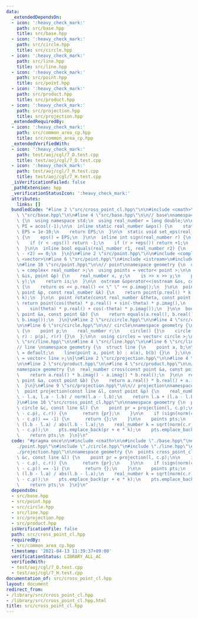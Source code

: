 ```yaml
---
data:
  _extendedDependsOn:
  - icon: ':heavy_check_mark:'
    path: src/base.hpp
    title: src/base.hpp
  - icon: ':heavy_check_mark:'
    path: src/circle.hpp
    title: src/circle.hpp
  - icon: ':heavy_check_mark:'
    path: src/line.hpp
    title: src/line.hpp
  - icon: ':heavy_check_mark:'
    path: src/point.hpp
    title: src/point.hpp
  - icon: ':heavy_check_mark:'
    path: src/product.hpp
    title: src/product.hpp
  - icon: ':heavy_check_mark:'
    path: src/projection.hpp
    title: src/projection.hpp
  _extendedRequiredBy:
  - icon: ':heavy_check_mark:'
    path: src/common_area_cp.hpp
    title: src/common_area_cp.hpp
  _extendedVerifiedWith:
  - icon: ':heavy_check_mark:'
    path: test/aoj/cgl/7_D.test.cpp
    title: test/aoj/cgl/7_D.test.cpp
  - icon: ':heavy_check_mark:'
    path: test/aoj/cgl/7_H.test.cpp
    title: test/aoj/cgl/7_H.test.cpp
  _isVerificationFailed: false
  _pathExtension: hpp
  _verificationStatusIcon: ':heavy_check_mark:'
  attributes:
    links: []
  bundledCode: "#line 2 \"src/cross_point_cl.hpp\"\n\n#include <cmath>\n\n#line 2\
    \ \"src/base.hpp\"\n\n#line 4 \"src/base.hpp\"\n\n// base\nnamespace geometry\
    \ {\n  using namespace std;\n  using real_number = long double;\n\n  const real_number\
    \ PI = acosl(-1);\n\n  inline static real_number &eps() {\n    static real_number\
    \ EPS = 1e-10;\n    return EPS;\n  }\n\n  static void set_eps(real_number EPS)\
    \ {\n    eps() = EPS;\n  }\n\n  inline int sign(real_number r) {\n    set_eps(1e-10);\n\
    \    if (r < -eps()) return -1;\n    if (r > +eps()) return +1;\n    return 0;\n\
    \  }\n\n  inline bool equals(real_number r1, real_number r2) {\n    return sign(r1\
    \ - r2) == 0;\n  }\n}\n#line 2 \"src/point.hpp\"\n\n#include <complex>\n#include\
    \ <vector>\n#line 6 \"src/point.hpp\"\n#include <istream>\n#include <ostream>\n\
    \n#line 10 \"src/point.hpp\"\n\n// point\nnamespace geometry {\n  using point\
    \ = complex< real_number >;\n  using points = vector< point >;\n\n  istream &operator>>(istream\
    \ &is, point &p) {\n    real_number x, y;\n    is >> x >> y;\n    p = point(x,\
    \ y);\n    return is;\n  }\n\n  ostream &operator<<(ostream &os, const point &p)\
    \ {\n    return os << p.real() << \" \" << p.imag();\n  }\n\n  point operator*(const\
    \ point &p, const real_number &k) {\n    return point(p.real() * k, p.imag() *\
    \ k);\n  }\n\n  point rotate(const real_number &theta, const point &p) {\n   \
    \ return point(cos(theta) * p.real() + sin(-theta) * p.imag(),\n             \
    \    sin(theta) * p.real() + cos(-theta) * p.imag());\n  }\n\n  bool equals(const\
    \ point &a, const point &b) {\n    return equals(a.real(), b.real()) and equals(a.imag(),\
    \ b.imag());\n  }\n}\n#line 2 \"src/circle.hpp\"\n\n#line 4 \"src/circle.hpp\"\
    \n\n#line 6 \"src/circle.hpp\"\n\n// circle\nnamespace geometry {\n  struct circle\
    \ {\n    point p;\n    real_number r;\n    circle() {}\n    circle(point p, real_number\
    \ r) : p(p), r(r) {}\n  };\n\n  using circles = vector< circle >;\n}\n#line 2\
    \ \"src/line.hpp\"\n\n#line 4 \"src/line.hpp\"\n\n#line 6 \"src/line.hpp\"\n\n\
    // line \nnamespace geometry {\n  struct line {\n    point a, b;\n\n    line()\
    \ = default;\n    line(point a, point b) : a(a), b(b) {}\n  };\n\n  using lines\
    \ = vector< line >;\n}\n#line 2 \"src/projection.hpp\"\n\n#line 4 \"src/projection.hpp\"\
    \n\n#line 2 \"src/product.hpp\"\n\n#line 4 \"src/product.hpp\"\n\n// product\n\
    namespace geometry {\n  real_number cross(const point &a, const point &b) {\n\
    \    return a.real() * b.imag() - a.imag() * b.real();\n  }\n\n  real_number dot(const\
    \ point &a, const point &b) {\n    return a.real() * b.real() + a.imag() * b.imag();\n\
    \  }\n}\n#line 9 \"src/projection.hpp\"\n\n// projection\nnamespace geometry {\n\
    \  point projection(const line &l, const point &p) {\n    real_number t = dot(p\
    \ - l.a, l.a - l.b) / norm(l.a - l.b);\n    return l.a + (l.a - l.b) * t;\n  }\n\
    }\n#line 10 \"src/cross_point_cl.hpp\"\n\nnamespace geometry {\n  points cross_point_cl(const\
    \ circle &c, const line &l) {\n    point pr = projection(l, c.p);\n\n    if (equals(abs(pr\
    \ - c.p), c.r)) {\n      return {pr};\n    }\n\n    if (sign(norm(c.r) - norm(pr\
    \ - c.p)) == -1) {\n      return {};\n    }\n\n    points pts;\n    point e =\
    \ (l.b - l.a) / abs(l.b - l.a);\n    real_number k = sqrt(norm(c.r) - norm(pr\
    \ - c.p));\n    pts.emplace_back(pr + e * k);\n    pts.emplace_back(pr - e * k);\n\
    \    return pts;\n  }\n}\n"
  code: "#pragma once\n\n#include <cmath>\n\n#include \"./base.hpp\"\n#include \"\
    ./point.hpp\"\n#include \"./circle.hpp\"\n#include \"./line.hpp\"\n#include \"\
    ./projection.hpp\"\n\nnamespace geometry {\n  points cross_point_cl(const circle\
    \ &c, const line &l) {\n    point pr = projection(l, c.p);\n\n    if (equals(abs(pr\
    \ - c.p), c.r)) {\n      return {pr};\n    }\n\n    if (sign(norm(c.r) - norm(pr\
    \ - c.p)) == -1) {\n      return {};\n    }\n\n    points pts;\n    point e =\
    \ (l.b - l.a) / abs(l.b - l.a);\n    real_number k = sqrt(norm(c.r) - norm(pr\
    \ - c.p));\n    pts.emplace_back(pr + e * k);\n    pts.emplace_back(pr - e * k);\n\
    \    return pts;\n  }\n}\n"
  dependsOn:
  - src/base.hpp
  - src/point.hpp
  - src/circle.hpp
  - src/line.hpp
  - src/projection.hpp
  - src/product.hpp
  isVerificationFile: false
  path: src/cross_point_cl.hpp
  requiredBy:
  - src/common_area_cp.hpp
  timestamp: '2021-04-13 11:39:37+09:00'
  verificationStatus: LIBRARY_ALL_AC
  verifiedWith:
  - test/aoj/cgl/7_D.test.cpp
  - test/aoj/cgl/7_H.test.cpp
documentation_of: src/cross_point_cl.hpp
layout: document
redirect_from:
- /library/src/cross_point_cl.hpp
- /library/src/cross_point_cl.hpp.html
title: src/cross_point_cl.hpp
---
```

